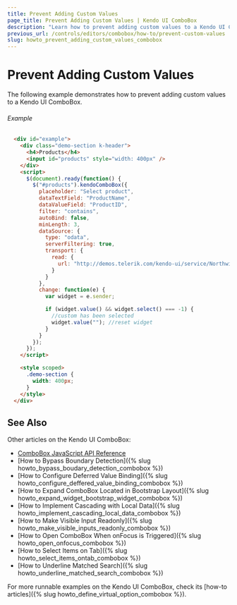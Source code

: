 ```yaml
---
title: Prevent Adding Custom Values
page_title: Prevent Adding Custom Values | Kendo UI ComboBox
description: "Learn how to prevent adding custom values to a Kendo UI ComboBox widget."
previous_url: /controls/editors/combobox/how-to/prevent-custom-values
slug: howto_prevent_adding_custom_values_combobox
---
```


# Prevent Adding Custom Values

The following example demonstrates how to prevent adding custom values to a Kendo UI ComboBox.

###### Example

```html
  <div id="example">
    <div class="demo-section k-header">
      <h4>Products</h4>
      <input id="products" style="width: 400px" />
    </div>
    <script>
      $(document).ready(function() {
        $("#products").kendoComboBox({
          placeholder: "Select product",
          dataTextField: "ProductName",
          dataValueField: "ProductID",
          filter: "contains",
          autoBind: false,
          minLength: 3,
          dataSource: {
            type: "odata",
            serverFiltering: true,
            transport: {
              read: {
                url: "http://demos.telerik.com/kendo-ui/service/Northwind.svc/Products",
              }
            }
          },
          change: function(e) {
            var widget = e.sender;

            if (widget.value() && widget.select() === -1) {
              //custom has been selected
              widget.value(""); //reset widget
            }
          }
        });
      });
    </script>

    <style scoped>
      .demo-section {
        width: 400px;
      }
    </style>
  </div>
```

## See Also

Other articles on the Kendo UI ComboBox:

* [ComboBox JavaScript API Reference](/api/javascript/ui/combobox)
* [How to Bypass Boundary Detection]({% slug howto_bypass_boudary_detection_combobox %})
* [How to Configure Deferred Value Binding]({% slug howto_configure_deffered_value_binding_combobox %})
* [How to Expand ComboBox Located in Bootstrap Layout]({% slug howto_expand_widget_bootstrap_widget_combobox %})
* [How to Implement Cascading with Local Data]({% slug howto_implement_cascading_local_data_combobox %})
* [How to Make Visible Input Readonly]({% slug howto_make_visible_inputs_readonly_combobox %})
* [How to Open ComboBox When onFocus is Triggered]({% slug howto_open_onfocus_combobox %})
* [How to Select Items on Tab]({% slug howto_select_items_ontab_combobox %})
* [How to Underline Matched Search]({% slug howto_underline_matched_search_combobox %})

For more runnable examples on the Kendo UI ComboBox, check its [how-to articles]({% slug howto_define_virtual_option_combobox %}).
